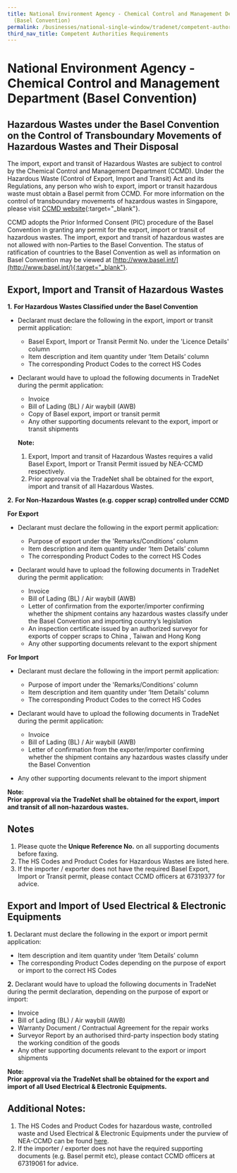 ```yaml
---
title: National Environment Agency - Chemical Control and Management Department
  (Basel Convention)
permalink: /businesses/national-single-window/tradenet/competent-authorities-requirements/Basel-convention/
third_nav_title: Competent Authorities Requirements
---
```

# National Environment Agency - Chemical Control and Management Department (Basel Convention)

## Hazardous Wastes under the Basel Convention on the Control of Transboundary Movements of Hazardous Wastes and Their Disposal

The import, export and transit of Hazardous Wastes are subject to control by the Chemical Control and Management Department (CCMD). Under the Hazardous Waste (Control of Export, Import and Transit) Act and its Regulations, any person who wish to export, import or transit hazardous waste must obtain a Basel permit from CCMD. For more information on the control of transboundary movements of hazardous wastes in Singapore, please visit [CCMD website](https://www.nea.gov.sg/corporate-functions/resources/legislation-international-law/multilateral-environmental-agreements/chemical-safety/basel-convention){:target="_blank"}.

CCMD adopts the Prior Informed Consent (PIC) procedure of the Basel Convention in granting any permit for the export, import or transit of hazardous wastes. The import, export and transit of hazardous wastes are not allowed with non-Parties to the Basel Convention. The status of ratification of countries to the Basel Convention as well as information on Basel Convention may be viewed at  [http://www.basel.int/](http://www.basel.int/){:target="_blank"}.

## Export, Import and Transit of Hazardous Wastes

**1.**  **For Hazardous Wastes Classified under the Basel Convention**
    
- Declarant must declare the following in the export, import or transit permit application:
    
    -  Basel Export, Import or Transit Permit No. under the 'Licence Details' column
    -  Item description and item quantity under ‘Item Details’ column
    - The corresponding Product Codes to the correct HS Codes
    
- Declarant would have to upload the following documents in TradeNet during the permit application:
    
     -  Invoice
     -  Bill of Lading (BL) / Air waybill (AWB)
     -  Copy of Basel export, import or transit permit
     -  Any other supporting documents relevant to the export, import or transit shipments
    
    **Note:** <br>
    1. Export, Import and transit of Hazardous Wastes requires a valid Basel Export, Import or Transit Permit issued by NEA-CCMD respectively. <br>
    2. Prior approval via the TradeNet shall be obtained for the export, import and transit of all Hazardous Wastes.
    
**2.**  **For Non-Hazardous Wastes (e.g. copper scrap) controlled under CCMD**

**For Export**

- Declarant must declare the following in the export permit application:

   - Purpose of export under the 'Remarks/Conditions’ column
   - Item description and item quantity under ‘Item Details’ column
   - The corresponding Product Codes to the correct HS Codes

- Declarant would have to upload the following documents in TradeNet during the permit application:

   - Invoice
   - Bill of Lading (BL) / Air waybill (AWB)
   - Letter of confirmation from the exporter/importer confirming whether the shipment contains any hazardous wastes classify under the Basel Convention and importing country’s legislation
   - An inspection certificate issued by an authorized surveyor for exports of copper scraps to China , Taiwan and Hong Kong
   - Any other supporting documents relevant to the export shipment

**For Import**

- Declarant must declare the following in the import permit application:

   - Purpose of import under the 'Remarks/Conditions’ column
   - Item description and item quantity under ‘Item Details’ column
   - The corresponding Product Codes to the correct HS Codes

- Declarant would have to upload the following documents in TradeNet during the permit application:

   - Invoice
   - Bill of Lading (BL) / Air waybill (AWB)
   - Letter of confirmation from the exporter/importer confirming whether the shipment contains any hazardous wastes classify under the Basel Convention
   
- Any other supporting documents relevant to the import shipment

**Note:  
Prior approval via the TradeNet shall be obtained for the export, import and transit of all non-hazardous wastes.**

## Notes

1. Please quote the  **Unique Reference No.**  on all supporting documents before faxing.
2. The HS Codes and Product Codes for Hazardous Wastes are listed here.
3. If the importer / exporter does not have the required Basel Export, Import or Transit permit, please contact CCMD officers at 67319377 for advice.

## Export and Import of Used Electrical & Electronic Equipments

**1.**  Declarant must declare the following in the export or import permit application:<br>
- Item description and item quantity under ‘Item Details’ column
- The corresponding Product Codes depending on the purpose of export or import to the correct HS Codes

**2.**  Declarant would have to upload the following documents in TradeNet during the permit declaration, depending on the purpose of export or import:<br>
-  Invoice
-  Bill of Lading (BL) / Air waybill (AWB)
-  Warranty Document / Contractual Agreement for the repair works
-  Surveyor Report by an authorised third-party inspection body stating the working condition of the goods
-  Any other supporting documents relevant to the export or import shipments 

**Note:  
Prior approval via the TradeNet shall be obtained for the export and import of all Used Electrical & Electronic Equipments.**

## Additional Notes:

1.  The HS Codes and Product Codes for hazardous waste, controlled waste and Used Electrical & Electronic Equipments under the purview of NEA-CCMD can be found [here](https://www.nea.gov.sg/corporate-functions/resources/legislation-international-law/multilateral-environmental-agreements/chemical-safety/basel-convention).
2.  If the importer / exporter does not have the required supporting documents (e.g. Basel permit etc), please contact CCMD officers at 67319061 for advice.